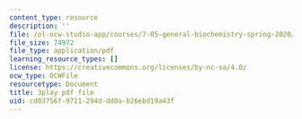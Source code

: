 ```yaml
---
content_type: resource
description: ''
file: /ol-ocw-studio-app/courses/7-05-general-biochemistry-spring-2020/cd03756f9711294ddd0ab26ebd19a43f_3fSY92mJwQY.pdf
file_size: 74972
file_type: application/pdf
learning_resource_types: []
license: https://creativecommons.org/licenses/by-nc-sa/4.0/
ocw_type: OCWFile
resourcetype: Document
title: 3play pdf file
uid: cd03756f-9711-294d-dd0a-b26ebd19a43f
---
```

